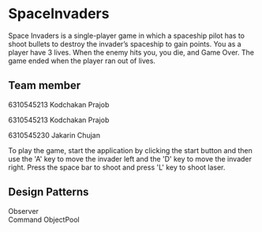 # SpaceInvaders
Space Invaders is a single-player game in which a spaceship pilot has to shoot bullets to destroy the invader’s spaceship to gain points. You as a player have 3 lives. When the enemy hits you, you die, and Game Over. The game ended when the player ran out of lives.


## Team member


6310545213 Kodchakan Prajob


6310545213 Kodchakan Prajob


6310545230 Jakarin Chujan



To play the game, start the application by clicking the start button and then use the 'A' key to move the invader left and the 'D' key to move the invader right. Press the space bar to shoot and press 'L' key to shoot laser. 

## Design Patterns 
Observer  
Command
ObjectPool
